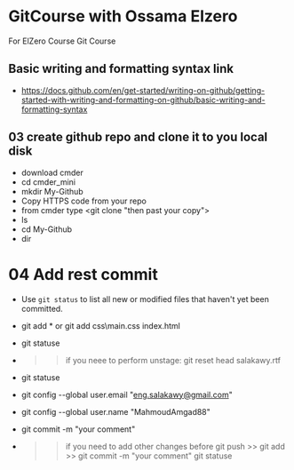 # GitCourse with Ossama Elzero
For ElZero Course Git Course
## Basic writing and formatting syntax link
* https://docs.github.com/en/get-started/writing-on-github/getting-started-with-writing-and-formatting-on-github/basic-writing-and-formatting-syntax
## 03 create github repo and clone it to you local disk
* download cmder
* cd cmder_mini
* mkdir My-Github
* Copy HTTPS code from your repo
* from cmder type <git clone "then past your copy">
* ls
* cd My-Github
* dir
# 04 Add rest commit
* Use `git status` to list all new or modified files that haven't yet been committed.
* git add * or git add css\main.css index.html
* git statuse
* >> if you neee to perform unstage:
  >> git reset head salakawy.rtf 
* git statuse
* git config --global user.email "eng.salakawy@gmail.com"
* git config --global user.name "MahmoudAmgad88"

* git commit -m "your comment"

* >> if you need to add other changes before git push >>
  >> git add >> git commit -m "your comment"
  >> git statuse
  >> 


